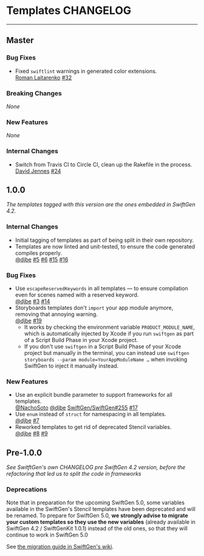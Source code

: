 # Templates CHANGELOG

---

## Master

### Bug Fixes

* Fixed `swiftlint` warnings in generated color extensions.  
[Roman Laitarenko](https://github.com/evil159) 
[#32](https://github.com/SwiftGen/templates/pull/32)

### Breaking Changes

_None_

### New Features

_None_

### Internal Changes

* Switch from Travis CI to Circle CI, clean up the Rakefile in the process.  
  [David Jennes](https://github.com/djbe)
  [#24](https://github.com/SwiftGen/SwiftGenKit/issues/24)

## 1.0.0

_The templates tagged with this version are the ones embedded in SwiftGen 4.2._

### Internal Changes

* Initial tagging of templates as part of being split in their own repository.  
* Templates are now linted and unit-tested, to ensure the code generated compiles properly.  
  [@djbe](https://github.com/djbe)
  [#5](https://github.com/SwiftGen/templates/issues/5)
  [#6](https://github.com/SwiftGen/templates/issues/6)
  [#15](https://github.com/SwiftGen/templates/pull/15)
  [#16](https://github.com/SwiftGen/templates/pull/16)

### Bug Fixes

* Use `escapeReservedKeywords` in all templates — to ensure compilation even for scenes named with a reserved keyword.  
  [@djbe](https://github.com/djbe)
  [#3](https://github.com/SwiftGen/templates/issues/3)
  [#14](https://github.com/SwiftGen/templates/pull/14)
* Storyboards templates don't `import` your app module anymore, removing that annoying warning.  
  [@djbe](https://github.com/djbe)
  [#19](https://github.com/SwiftGen/templates/pull/19)
  * It works by checking the environment variable `PRODUCT_MODULE_NAME`, which is automatically injected by Xcode if you run `swiftgen` as part of a Script Build Phase in your Xcode project.
  * If you don't use `swiftgen` in a Script Build Phase of your Xcode project but manually in the terminal, you can instead use  `swiftgen storyboards --param module=YourAppModuleName …` when invoking SwiftGen to inject it manually instead.

### New Features

* Use an explicit bundle parameter to support frameworks for all templates.  
  [@NachoSoto](https://github.com/NachoSoto)
  [@djbe](https://github.com/djbe)
  [SwiftGen/SwiftGen#255](https://github.com/SwiftGen/SwiftGen/pull/255)
  [#17](https://github.com/SwiftGen/templates/pull/17)
* Use `enum` instead of `struct` for namespacing in all templates.  
  [@djbe](https://github.com/djbe)
  [#7](https://github.com/SwiftGen/templates/issues/7)
* Reworked templates to get rid of deprecated Stencil variables.  
  [@djbe](https://github.com/djbe)
  [#8](https://github.com/SwiftGen/templates/issues/8)
  [#9](https://github.com/SwiftGen/templates/issues/9)


## Pre-1.0.0

_See SwitftGen's own CHANGELOG pre SwiftGen 4.2 version, before the refactoring that led us to split the code in frameworks_

### Deprecations

Note that in preparation for the upcoming SwiftGen 5.0, some variables available in the SwiftGen's Stencil templates have been deprecated and will be renamed. To prepare for SwiftGen 5.0, **we strongly advise to migrate your custom templates so they use the new variables** (already available in SwiftGen 4.2 / SwiftGenKit 1.0.1) instead of the old ones, so that they will continue to work in SwiftGen 5.0

See [the migration guide in SwiftGen's wiki](https://github.com/SwiftGen/SwiftGen/wiki/Migration-Guides).
